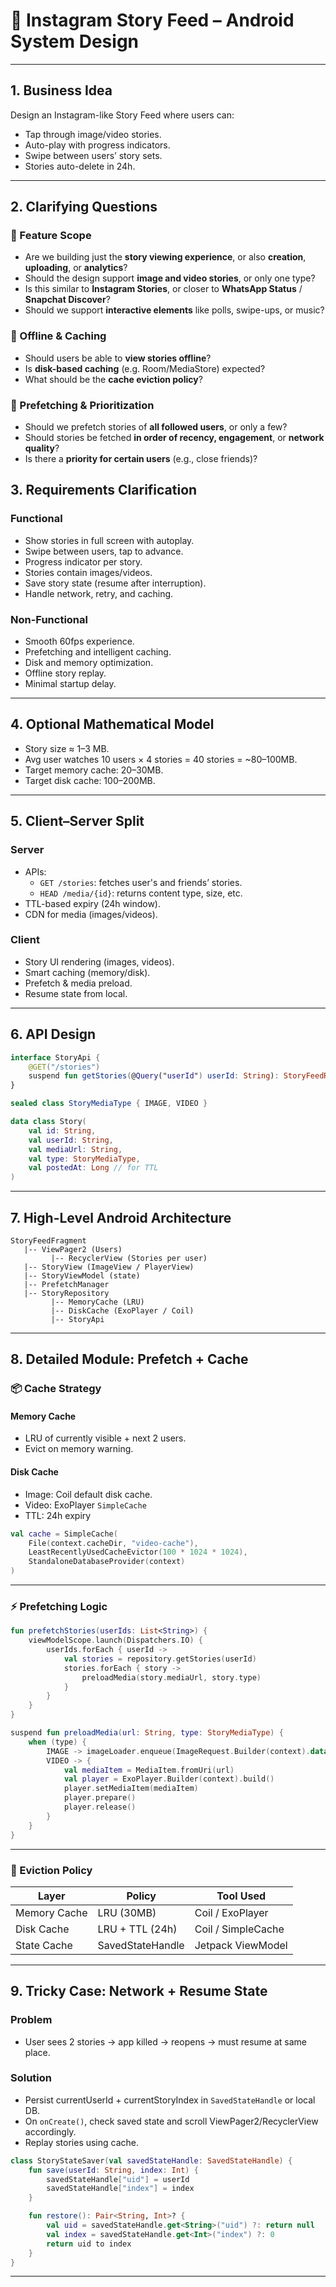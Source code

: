 # 📱 Instagram Story Feed – Android System Design

---

## 1. Business Idea
Design an Instagram-like Story Feed where users can:
- Tap through image/video stories.
- Auto-play with progress indicators.
- Swipe between users’ story sets.
- Stories auto-delete in 24h.

---


## 2. Clarifying Questions
### 🧩 Feature Scope
- Are we building just the **story viewing experience**, or also **creation**, **uploading**, or **analytics**?
- Should the design support **image and video stories**, or only one type?
- Is this similar to **Instagram Stories**, or closer to **WhatsApp Status** / **Snapchat Discover**?
- Should we support **interactive elements** like polls, swipe-ups, or music?

### 💾 Offline & Caching
- Should users be able to **view stories offline**?
- Is **disk-based caching** (e.g. Room/MediaStore) expected?
- What should be the **cache eviction policy**?

### 🚀 Prefetching & Prioritization
- Should we prefetch stories of **all followed users**, or only a few?
- Should stories be fetched **in order of recency, engagement**, or **network quality**?
- Is there a **priority for certain users** (e.g., close friends)?

## 3. Requirements Clarification

### Functional
- Show stories in full screen with autoplay.
- Swipe between users, tap to advance.
- Progress indicator per story.
- Stories contain images/videos.
- Save story state (resume after interruption).
- Handle network, retry, and caching.

### Non-Functional
- Smooth 60fps experience.
- Prefetching and intelligent caching.
- Disk and memory optimization.
- Offline story replay.
- Minimal startup delay.

---

## 4. Optional Mathematical Model
- Story size ≈ 1–3 MB.
- Avg user watches 10 users × 4 stories = 40 stories = ~80–100MB.
- Target memory cache: 20–30MB.
- Target disk cache: 100–200MB.

---

## 5. Client–Server Split

### Server
- APIs:
    - `GET /stories`: fetches user's and friends’ stories.
    - `HEAD /media/{id}`: returns content type, size, etc.
- TTL-based expiry (24h window).
- CDN for media (images/videos).

### Client
- Story UI rendering (images, videos).
- Smart caching (memory/disk).
- Prefetch & media preload.
- Resume state from local.

---

## 6. API Design

```kotlin
interface StoryApi {
    @GET("/stories")
    suspend fun getStories(@Query("userId") userId: String): StoryFeedResponse
}

sealed class StoryMediaType { IMAGE, VIDEO }

data class Story(
    val id: String,
    val userId: String,
    val mediaUrl: String,
    val type: StoryMediaType,
    val postedAt: Long // for TTL
)
```

---

## 7. High-Level Android Architecture

```plaintext
StoryFeedFragment
   |-- ViewPager2 (Users)
         |-- RecyclerView (Stories per user)
   |-- StoryView (ImageView / PlayerView)
   |-- StoryViewModel (state)
   |-- PrefetchManager
   |-- StoryRepository
         |-- MemoryCache (LRU)
         |-- DiskCache (ExoPlayer / Coil)
         |-- StoryApi
```

---

## 8. Detailed Module: Prefetch + Cache

### 📦 Cache Strategy

#### Memory Cache
- LRU of currently visible + next 2 users.
- Evict on memory warning.

#### Disk Cache
- Image: Coil default disk cache.
- Video: ExoPlayer `SimpleCache`
- TTL: 24h expiry

```kotlin
val cache = SimpleCache(
    File(context.cacheDir, "video-cache"),
    LeastRecentlyUsedCacheEvictor(100 * 1024 * 1024),
    StandaloneDatabaseProvider(context)
)
```

---

### ⚡ Prefetching Logic

```kotlin
fun prefetchStories(userIds: List<String>) {
    viewModelScope.launch(Dispatchers.IO) {
        userIds.forEach { userId ->
            val stories = repository.getStories(userId)
            stories.forEach { story ->
                preloadMedia(story.mediaUrl, story.type)
            }
        }
    }
}

suspend fun preloadMedia(url: String, type: StoryMediaType) {
    when (type) {
        IMAGE -> imageLoader.enqueue(ImageRequest.Builder(context).data(url).build())
        VIDEO -> {
            val mediaItem = MediaItem.fromUri(url)
            val player = ExoPlayer.Builder(context).build()
            player.setMediaItem(mediaItem)
            player.prepare()
            player.release()
        }
    }
}
```

---

### 🧹 Eviction Policy
| Layer        | Policy               | Tool Used              |
|--------------|----------------------|------------------------|
| Memory Cache | LRU (30MB)           | Coil / ExoPlayer       |
| Disk Cache   | LRU + TTL (24h)      | Coil / SimpleCache     |
| State Cache  | SavedStateHandle     | Jetpack ViewModel      |

---

## 9. Tricky Case: Network + Resume State

### Problem
- User sees 2 stories → app killed → reopens → must resume at same place.

### Solution
- Persist currentUserId + currentStoryIndex in `SavedStateHandle` or local DB.
- On `onCreate()`, check saved state and scroll ViewPager2/RecyclerView accordingly.
- Replay stories using cache.

```kotlin
class StoryStateSaver(val savedStateHandle: SavedStateHandle) {
    fun save(userId: String, index: Int) {
        savedStateHandle["uid"] = userId
        savedStateHandle["index"] = index
    }

    fun restore(): Pair<String, Int>? {
        val uid = savedStateHandle.get<String>("uid") ?: return null
        val index = savedStateHandle.get<Int>("index") ?: 0
        return uid to index
    }
}
```

---

